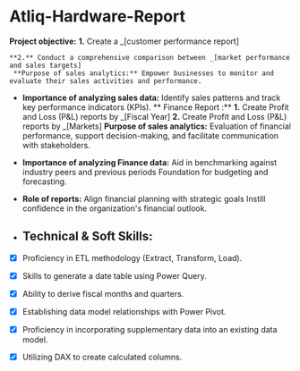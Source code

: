 # Atliq-Hardware-Report
**Project objective:** 
 **1.** Create a _[customer performance report]

    **2.** Conduct a comprehensive comparison between _[market performance and sales targets]
     **Purpose of sales analytics:** Empower businesses to monitor and evaluate their sales activities and performance.

- **Importance of analyzing sales data:** Identify sales patterns and track key performance indicators (KPIs).
** Finance Report :**
  **1.** Create Profit and Loss (P&L) reports by _[Fiscal Year]
  **2.** Create Profit and Loss (P&L) reports by _[Markets]
  **Purpose of sales analytics:** Evaluation of financial performance, support decision-making, and facilitate communication with stakeholders.

- **Importance of analyzing Finance data:** Aid in benchmarking against industry peers and previous periods Foundation for budgeting and forecasting.

- **Role of reports:** Align financial planning with strategic goals Instill confidence in the organization's financial outlook.
- ## Technical & Soft Skills:
- [x]	Proficiency in ETL methodology (Extract, Transform, Load).
- [x]	Skills to generate a date table using Power Query.
- [x]	Ability to derive fiscal months and quarters.
- [x]	Establishing data model relationships with Power Pivot.
- [x]	Proficiency in incorporating supplementary data into an existing data model.
- [x]	Utilizing DAX to create calculated columns.

